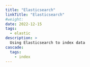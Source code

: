 ```yaml
---
title: "Elasticsearch"
linkTitle: "Elasticsearch"
#weight:
date: 2022-12-15
tags:
  - elastic
description: >
  Using Elasticsearch to index data
cascade:
  tags:
    - index
---
```

